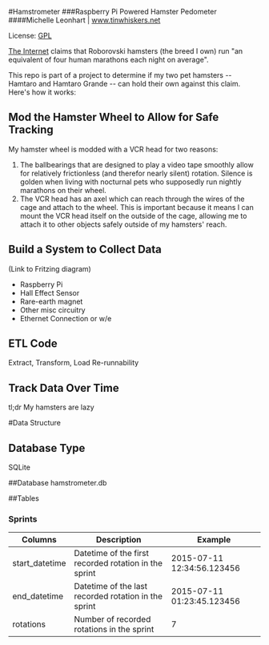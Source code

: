 #Hamstrometer
###Raspberry Pi Powered Hamster Pedometer
####Michelle Leonhart | www.tinwhiskers.net

License: [GPL](http://opensource.org/licenses/GPL-3.0)

[The Internet](https://en.wikipedia.org/wiki/Roborovski_hamster) claims that Roborovski hamsters (the breed I own)
run "an equivalent of four human marathons each night on average".

This repo is part of a project to determine if my two pet hamsters -- Hamtaro and Hamtaro Grande -- can hold their own
against this claim.  Here's how it works:

## Mod the Hamster Wheel to Allow for Safe Tracking
My hamster wheel is modded with a VCR head for two reasons:
1. The ballbearings that are designed to play a video tape smoothly allow for relatively frictionless (and therefor
nearly silent) rotation. Silence is golden when living with nocturnal pets who supposedly run nightly marathons on their
wheel.
2. The VCR head has an axel which can reach through the wires of the cage and attach to the wheel. This is important because
it means I can mount the VCR head itself on the outside of the cage, allowing me to attach it to other objects safely outside
of my hamsters' reach.

## Build a System to Collect Data
(Link to Fritzing diagram)
* Raspberry Pi
* Hall Effect Sensor
* Rare-earth magnet
* Other misc circuitry
* Ethernet Connection or w/e

## ETL Code
Extract, Transform, Load
Re-runnability

## Track Data Over Time
tl;dr My hamsters are lazy

#Data Structure
## Database Type
SQLite

##Database
hamstrometer.db

##Tables

### Sprints
Columns  | Description | Example
------------- | ------------- | -------------
start_datetime  | Datetime of the first recorded rotation in the sprint | 2015-07-11 12:34:56.123456
end_datetime  | Datetime of the last recorded rotation in the sprint | 2015-07-11 01:23:45.123456
rotations | Number of recorded rotations in the sprint | 7


